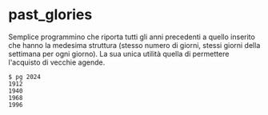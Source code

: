 # past_glories

Semplice programmino che riporta tutti gli anni precedenti a quello inserito che hanno la medesima struttura (stesso numero di giorni, stessi giorni della settimana per ogni giorno).  La sua unica utilità quella di permettere l'acquisto di vecchie agende.

```
$ pg 2024
1912
1940
1968
1996
```
